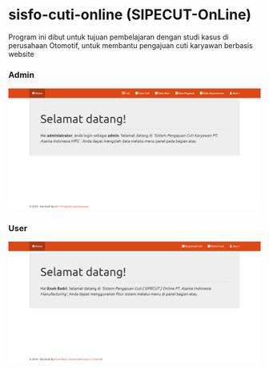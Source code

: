 # sisfo-cuti-online (SIPECUT-OnLine)
Program ini dibut untuk tujuan pembelajaran dengan studi kasus di perusahaan Otomotif, untuk membantu pengajuan cuti karyawan berbasis website

### Admin
![](dokumentasi/admin.png "")

### User
![](dokumentasi/user.png "")
